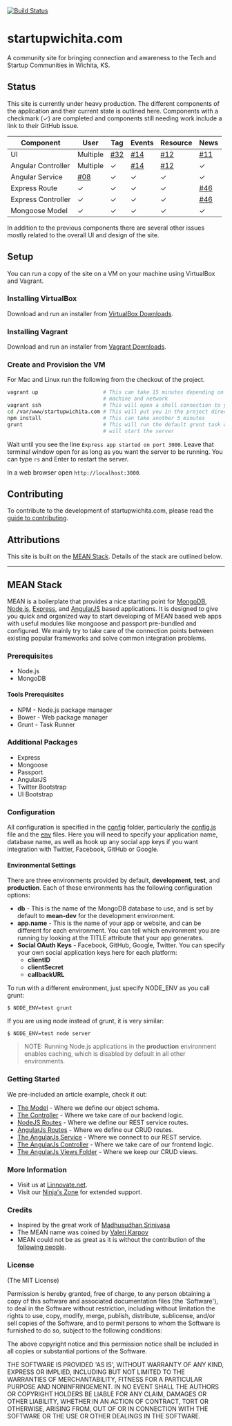[![Build Status](https://travis-ci.org/devict/startupwichita.com.png)](https://travis-ci.org/devict/startupwichita.com)

# startupwichita.com
A community site for bringing connection and awareness to the Tech and Startup
Communities in Wichita, KS.

## Status
This site is currently under heavy production. The different components of the
application and their current state is outlined here. Components with a
checkmark (✓) are completed and components still needing work include a link to
their GitHub issue.


|Component           |User      |Tag       |Events    |Resource  |News      |
|--------------------|----------|----------|----------|----------|----------|
|UI                  |Multiple  |[#32][i32]|[#14][i14]|[#12][i12]|[#11][i11]|
|Angular Controller  |Multiple  |✓         |[#14][i14]|[#12][i12]|✓         |
|Angular Service     |[#08][i08]|✓         |✓         |✓         |✓         |
|Express Route       |✓         |✓         |✓         |✓         |[#46][i46]|
|Express Controller  |✓         |✓         |✓         |✓         |[#46][i46]|
|Mongoose Model      |✓         |✓         |✓         |✓         |✓         |

[i08]: <https://github.com/devict/startupwichita.com/pull/08>  "Issue 08"
[i11]: <https://github.com/devict/startupwichita.com/pull/11>  "Issue 11"
[i12]: <https://github.com/devict/startupwichita.com/pull/12>  "Issue 12"
[i14]: <https://github.com/devict/startupwichita.com/pull/14>  "Issue 14"
[i32]: <https://github.com/devict/startupwichita.com/pull/32>  "Issue 32"
[i46]: <https://github.com/devict/startupwichita.com/pull/46>  "Issue 46"

In addition to the previous components there are several other issues mostly
related to the overall UI and design of the site.

## Setup
You can run a copy of the site on a VM on your machine using VirtualBox and Vagrant.

### Installing VirtualBox
Download and run an installer from
[VirtualBox Downloads](https://www.virtualbox.org/wiki/Downloads).

### Installing Vagrant
Download and run an installer from
[Vagrant Downloads](http://www.vagrantup.com/downloads).

### Create and Provision the VM
For Mac and Linux run the following from the checkout of the project.

~~~bash
vagrant up                     # This can take 15 minutes depending on your
                               # machine and network
vagrant ssh                    # This will open a shell connection to your VM
cd /var/www/startupwichita.com # This will put you in the project directory
npm install                    # This can take another 5 minutes
grunt                          # This will run the default grunt task which
                               # will start the server
~~~

Wait until you see the line `Express app started on port 3000`. Leave that
terminal window open for as long as you want the server to be running. You can
type `rs` and Enter to restart the server.

In a web browser open `http://localhost:3000`.

## Contributing
To contribute to the development of startupwichita.com, please read the [guide
to contributing][contributing-doc].

## Attributions
This site is built on the [MEAN Stack](http://www.mean.io). Details of the
stack are outlined below.

--------------------------------------------------------------------------------

## MEAN Stack
MEAN is a boilerplate that provides a nice starting point for
[MongoDB](http://www.mongodb.org/), [Node.js](http://www.nodejs.org/),
[Express](http://expressjs.com/), and [AngularJS](http://angularjs.org/) based
applications. It is designed to give you quick and organized way to start
developing of MEAN based web apps with useful modules like mongoose and
passport pre-bundled and configured. We mainly try to take care of the
connection points between existing popular frameworks and solve common
integration problems.

### Prerequisites
* Node.js
* MongoDB

#### Tools Prerequisites
* NPM - Node.js package manager
* Bower - Web package manager
* Grunt - Task Runner

### Additional Packages
* Express
* Mongoose
* Passport
* AngularJS
* Twitter Bootstrap
* UI Bootstrap

### Configuration
All configuration is specified in the [config](config/) folder, particularly
the [config.js](config/config.js) file and the [env](config/env/) files. Here
you will need to specify your application name, database name, as well as hook
up any social app keys if you want integration with Twitter, Facebook, GitHub
or Google.

#### Environmental Settings

There are three environments provided by default, __development__, __test__,
and __production__. Each of these environments has the following configuration
options:
* __db__ - This is the name of the MongoDB database to use, and is set by
  default to __mean-dev__ for the development environment.
* __app.name__ - This is the name of your app or website, and can be different
  for each environment. You can tell which environment you are running by
  looking at the TITLE attribute that your app generates.
* __Social OAuth Keys__ - Facebook, GitHub, Google, Twitter. You can specify
  your own social application keys here for each platform:
    * __clientID__
    * __clientSecret__
    * __callbackURL__

To run with a different environment, just specify NODE_ENV as you call grunt:

    $ NODE_ENV=test grunt

If you are using node instead of grunt, it is very similar:

    $ NODE_ENV=test node server

> NOTE: Running Node.js applications in the __production__ environment enables
> caching, which is disabled by default in all other environments.

### Getting Started
  We pre-included an article example, check it out:
  * [The Model](app/models/article.js) - Where we define our object schema.
  * [The Controller](app/controllers/articles.js) - Where we take care of our
    backend logic.
  * [NodeJS Routes](app/routes) - Where we define our REST service routes.
  * [AngularJs Routes](public/js/config.js) - Where we define our CRUD routes.
  * [The AngularJs Service](public/js/services/articles.js) - Where we connect
    to our REST service.
  * [The AngularJs Controller](public/js/controllers/articles.js) - Where we
    take care of  our frontend logic.
  * [The AngularJs Views Folder](public/views/articles) - Where we keep our
    CRUD views.

### More Information
  * Visit us at [Linnovate.net](http://www.linnovate.net/).
  * Visit our [Ninja's Zone](http://www.meanleanstartupmachine.com/) for
    extended support.

### Credits
* Inspired by the great work of [Madhusudhan
  Srinivasa](https://github.com/madhums/)
* The MEAN name was coined by
  [Valeri Karpov](http://blog.mongodb.org/post/49262866911/the-mean-stack-mongodb-expressjs-angularjs-and)
* MEAN could not be as great as it is without the contribution of the
  [following people](https://github.com/linnovate/mean/blob/master/AUTHORS).

### License
(The MIT License)

Permission is hereby granted, free of charge, to any person obtaining
a copy of this software and associated documentation files (the
'Software'), to deal in the Software without restriction, including
without limitation the rights to use, copy, modify, merge, publish,
distribute, sublicense, and/or sell copies of the Software, and to
permit persons to whom the Software is furnished to do so, subject to
the following conditions:

The above copyright notice and this permission notice shall be
included in all copies or substantial portions of the Software.

THE SOFTWARE IS PROVIDED 'AS IS', WITHOUT WARRANTY OF ANY KIND,
EXPRESS OR IMPLIED, INCLUDING BUT NOT LIMITED TO THE WARRANTIES OF
MERCHANTABILITY, FITNESS FOR A PARTICULAR PURPOSE AND NONINFRINGEMENT.
IN NO EVENT SHALL THE AUTHORS OR COPYRIGHT HOLDERS BE LIABLE FOR ANY
CLAIM, DAMAGES OR OTHER LIABILITY, WHETHER IN AN ACTION OF CONTRACT,
TORT OR OTHERWISE, ARISING FROM, OUT OF OR IN CONNECTION WITH THE
SOFTWARE OR THE USE OR OTHER DEALINGS IN THE SOFTWARE.

[contributing-doc]: https://github.com/devict/startupwichita.com/blob/master/CONTRIBUTING.md
